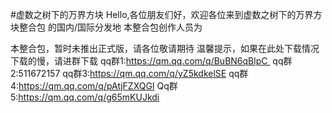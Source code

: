#虚数之树下的万界方块 Hello,各位朋友们好，欢迎各位来到虚数之树下的万界方块整合包 的国内/国际分发地 
本整合包创作人员为

本整合包，暂时未推出正式版，请各位敬请期待 
温馨提示，如果在此处下载情况下载的慢，请进群下载 
qq群1:https://qm.qq.com/q/BuBN6qBlpC 
qq群2:511672157 
qq群3:https://qm.qq.com/q/yZ5kdkelSE
qq群4:https://qm.qq.com/q/pAtjFZXQGI
Qq群5:https://qm.qq.com/q/g65mKUJkdi
